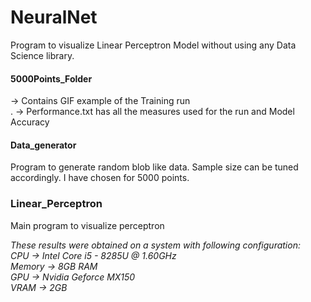 # NeuralNet
Program to visualize Linear Perceptron Model without using any Data Science library. 


#### 5000Points_Folder 
-> Contains GIF example of the Training run<br/>.
-> Performance.txt has all the measures used for the run and Model Accuracy

#### Data_generator
Program to generate random blob like data. Sample size can be tuned accordingly. I have chosen for 5000 points.


### Linear_Perceptron
Main program to visualize perceptron


*These results were obtained on a system with following configuration:*<br/>
_CPU    -> Intel Core i5 - 8285U @ 1.60GHz<br/>
Memory -> 8GB RAM<br/>
GPU    -> Nvidia Geforce MX150<br/>
VRAM   -> 2GB <br/>_
